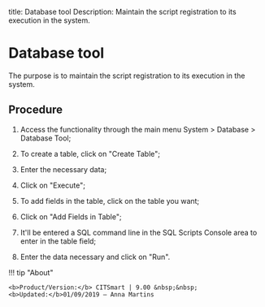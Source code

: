 title: Database tool
Description: Maintain the script registration to its execution in the system.
# Database tool

The purpose is to maintain the script registration to its execution in the
system.

Procedure
-------------

1.  Access the functionality through the main menu System \> Database \>
    Database Tool;

2.  To create a table, click on "Create Table";

3.  Enter the necessary data;

4.  Click on "Execute";

5.  To add fields in the table, click on the table you want;

6.  Click on "Add Fields in Table";

7.  It'll be entered a SQL command line in the SQL Scripts Console area to enter
    in the table field;

8.  Enter the data necessary and click on "Run".

!!! tip "About"

    <b>Product/Version:</b> CITSmart | 9.00 &nbsp;&nbsp;
    <b>Updated:</b>01/09/2019 – Anna Martins
